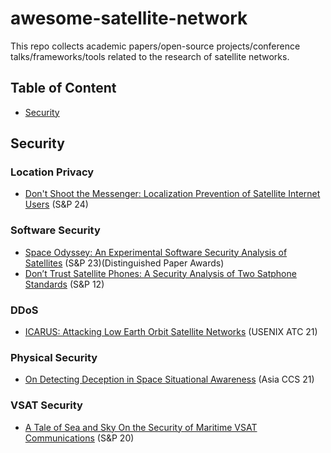 # awesome-satellite-network
This repo collects academic papers/open-source projects/conference talks/frameworks/tools related to the research of satellite networks.

## Table of Content

- [Security](https://github.com/liuwei-network/awesome-satellite-network#security)


## Security

### Location Privacy
- [Don't Shoot the Messenger: Localization Prevention of Satellite Internet Users](https://www.computer.org/csdl/proceedings-article/sp/2024/313000a066/1RjEaCUhdxm) (S&P 24)

### Software Security
- [Space Odyssey: An Experimental Software Security Analysis of Satellites](https://jwillbold.com/paper/willbold2023spaceodyssey.pdf) (S&P 23)(Distinguished Paper Awards)
- [Don’t Trust Satellite Phones:
A Security Analysis of Two Satphone Standards](https://www.ieee-security.org/TC/SP2012/papers/4681a128.pdf) (S&P 12)

### DDoS
- [ICARUS: Attacking Low Earth Orbit Satellite Networks](https://www.usenix.org/conference/atc21/presentation/giuliari) (USENIX ATC 21)

### Physical Security
- [On Detecting Deception in Space Situational Awareness](https://dl.acm.org/doi/10.1145/3433210.3453081) (Asia CCS 21)

### VSAT Security
- [A Tale of Sea and Sky On the Security of Maritime VSAT Communications](https://ieeexplore.ieee.org/document/9152624/keywords#keywords) (S&P 20)